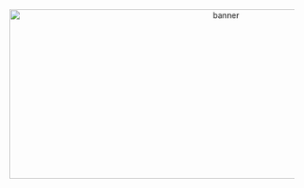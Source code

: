 <div align = center>

<img src="https://raw.githubusercontent.com/vaxerski/Hyprland/main/assets/header.svg" width="750" height="300" alt="banner">


